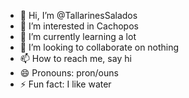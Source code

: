 - 👋 Hi, I’m @TallarinesSalados
- 👀 I’m interested in Cachopos
- 🌱 I’m currently learning a lot
- 💞️ I’m looking to collaborate on nothing
- 📫 How to reach me, say hi
- 😄 Pronouns: pron/ouns
- ⚡ Fun fact: I like water

<!---
TallarinesSalados/TallarinesSalados is a ✨ special ✨ repository because its `README.md` (this file) appears on your GitHub profile.
You can click the Preview link to take a look at your changes.
--->

